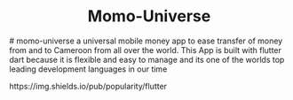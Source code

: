 <h1 align="center">Momo-Universe</h1>

<p># momo-universe a universal mobile money app to ease transfer of money from and to Cameroon from all over the world. This App is built with flutter dart because it is flexible and easy to manage and its one of the worlds top leading development languages in our time
</p>
<p>https://img.shields.io/pub/popularity/flutter</>
